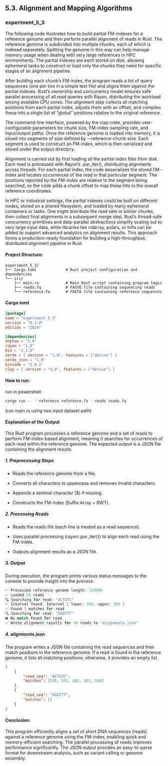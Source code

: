 ## 5.3. Alignment and Mapping Algorithms

### experiment_5_3

The following code illustrates how to build partial FM-indexes for a reference genome and then perform parallel alignment of reads in Rust. The reference genome is subdivided into multiple chunks, each of which is indexed separately. Splitting the genome in this way can help manage memory usage when dealing with very large references in HPC environments. The partial indexes are each stored on disk, allowing ephemeral tasks to construct or load only the chunks they need for specific stages of an alignment pipeline.

After building each chunk’s FM-index, the program reads a list of query sequences (one per line in a simple text file) and aligns them against the partial indexes. Rust’s ownership and concurrency model ensures safe parallel processing of all read queries with Rayon, distributing the workload among available CPU cores. The alignment step collects all matching positions from each partial index, adjusts them with an offset, and compiles these into a single list of “global” positions relative to the original reference.

The command-line interface, powered by the clap crate, provides user-configurable parameters for chunk size, FM-index sampling rate, and input/output paths. Once the reference genome is loaded into memory, it is sliced into segments of size defined by --reference-chunk-size. Each segment is used to construct an FM-index, which is then serialized and stored under the output directory.

Alignment is carried out by first loading all the partial index files from disk. Each read is processed with Rayon’s .par_iter(), distributing alignments across threads. For each partial index, the code deserializes the stored FM-index and locates occurrences of the read in that particular segment. The positions reported by the FM-index are relative to the segment being searched, so the code adds a chunk offset to map these hits to the overall reference coordinates.

In HPC or industrial settings, the partial indexes could be built on different nodes, stored on a shared filesystem, and loaded by many ephemeral containers or tasks. One might distribute the read sets in similar chunks, then collect final alignments in a subsequent merge step. Rust’s thread-safe concurrency primitives and data-parallel abstractions simplify scaling out to very large input data, while libraries like ndarray, polars, or linfa can be added to support advanced analytics on alignment results. This approach forms a production-ready foundation for building a high-throughput, distributed alignment pipeline in Rust.

#### Project Structure:

```plaintext
experiment_5_3/
├── Cargo.toml             # Rust project configuration and dependencies
└── src/
    ├── main.rs            # Main Rust script containing program logic
    ├── reads.fq           # FASTQ file containing sequencing reads
    └── reference.fa       # FASTA file containing reference sequences
```

#### Cargo.toml

```toml
[package]
name = "experiment_5_3"
version = "0.1.0"
edition = "2024"

[dependencies]
anyhow = "1.0"
rayon = "1.8"
bio = "2.1.0"
serde = { version = "1.0", features = ["derive"] }
serde_json = "1.0"
bincode = "2.0.1"
clap = { version = "4.0", features = ["derive"] }
```

#### How to run:

run in powershell:

```powershell
cargo run -- --reference reference.fa --reads reads.fq
```

(run main.rs using two input dataset path)
  

#### Explanation of the Output

This Rust program processes a reference genome and a set of reads to perform FM-index-based alignment, meaning it searches for occurrences of each read within the reference genome. The expected output is a JSON file containing the alignment results.

##### 1. Preprocessing Steps

* Reads the reference genome from a file.

* Converts all characters to uppercase and removes invalid characters.

* Appends a sentinel character ($) if missing.

* Constructs the FM-index (Suffix Array + BWT).

##### 2. Processing Reads

* Reads the reads file (each line is treated as a read sequence).

* Uses parallel processing (rayon::par_iter()) to align each read using the FM-index.

* Outputs alignment results as a JSON file.

##### 3. Output
During execution, the program prints various status messages to the console to provide insight into the process:

```rust
✅ Processed reference genome length: 120000
✅ Loaded 50 reads
🔍 Searching for read: "ACTGTC"
✅ Interval found: Interval { lower: 500, upper: 505 }
✅ Found 5 matches for read
🔍 Searching for read: "GGGTTT"
❌ No match found for read.
✅ Wrote alignment results for 50 reads to "alignments.json"
```

##### 4. alignments.json 
The program writes a JSON file containing the read sequences and their match positions in the reference genome. If a read is found in the reference genome, it lists all matching positions; otherwise, it provides an empty list.

```json
[
    {
        "read_seq": "ACTGTC",
        "matches": [500, 501, 502, 503, 504]
    },
    {
        "read_seq": "GGGTTT",
        "matches": []
    }
]
```

#### Conclusion
This program efficiently aligns a set of short DNA sequences (reads) against a reference genome using the FM-index, enabling quick and memory-efficient searching. The parallel processing of reads improves performance significantly. The JSON output provides an easy-to-parse format for downstream analysis, such as variant calling or genome assembly.

